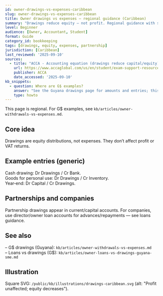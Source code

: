 ```yaml
---
id: owner-drawings-vs-expenses-caribbean
slug: owner-drawings-vs-expenses-caribbean
title: Owner drawings vs expenses — regional guidance (Caribbean)
summary: "Drawings reduce equity — not profit. Regional guidance with simple entries and notes on partnerships and companies; cross‑link to G$ examples and loan treatment."
level: Beginner
audience: [Owner, Accountant, Student]
format: Guide
category_id: bookkeeping
tags: [drawings, equity, expenses, partnership]
jurisdiction: [Caribbean]
last_reviewed: '2025-09-10'
sources:
  - title: "ACCA - Accounting equation (drawings reduce capital/equity)"
    url: https://www.accaglobal.com/us/en/student/exam-support-resources/foundation-level-study-resources/fa1/technical-articles/accounting-equation.html
    publisher: ACCA
    date_accessed: '2025-09-10'
kb_snippets:
  - question: Where are G$ examples?
    answer: "See the Guyana drawings page for amounts and entries; this page gives regional guidance."
    type: howto
---
```


This page is regional. For G$ examples, see `kb/articles/owner-withdrawals-vs-expenses.md`.

## Core idea
Drawings are equity distributions, not expenses. They don’t affect profit or VAT returns.

## Example entries (generic)
Cash drawing: Dr Drawings / Cr Bank.  
Goods for personal use: Dr Drawings / Cr Inventory.  
Year‑end: Dr Capital / Cr Drawings.

## Partnerships and companies
Partnership drawings appear in current/capital accounts. For companies, use director/owner loan accounts for advances/repayments — see loans guidance.

## See also
– G$ drawings (Guyana): `kb/articles/owner-withdrawals-vs-expenses.md`  
– Loans vs drawings (G$): `kb/articles/owner-loans-vs-drawings-guyana-sme.md`

## Illustration
Square SVG: `/public/kb/illustrations/drawings-caribbean.svg` (alt: "Profit unaffected; equity decreases").

